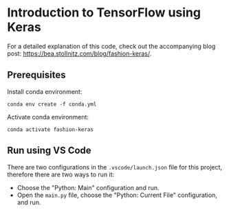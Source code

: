 # Introduction to TensorFlow using Keras

For a detailed explanation of this code, check out the accompanying blog post: https://bea.stollnitz.com/blog/fashion-keras/.

## Prerequisites

Install conda environment:

```
conda env create -f conda.yml
```

Activate conda environment:

```
conda activate fashion-keras
```

## Run using VS Code

There are two configurations in the `.vscode/launch.json` file for this project, therefore there are two ways to run it:
* Choose the "Python: Main" configuration and run.
* Open the `main.py` file, choose the "Python: Current File" configuration, and run.
